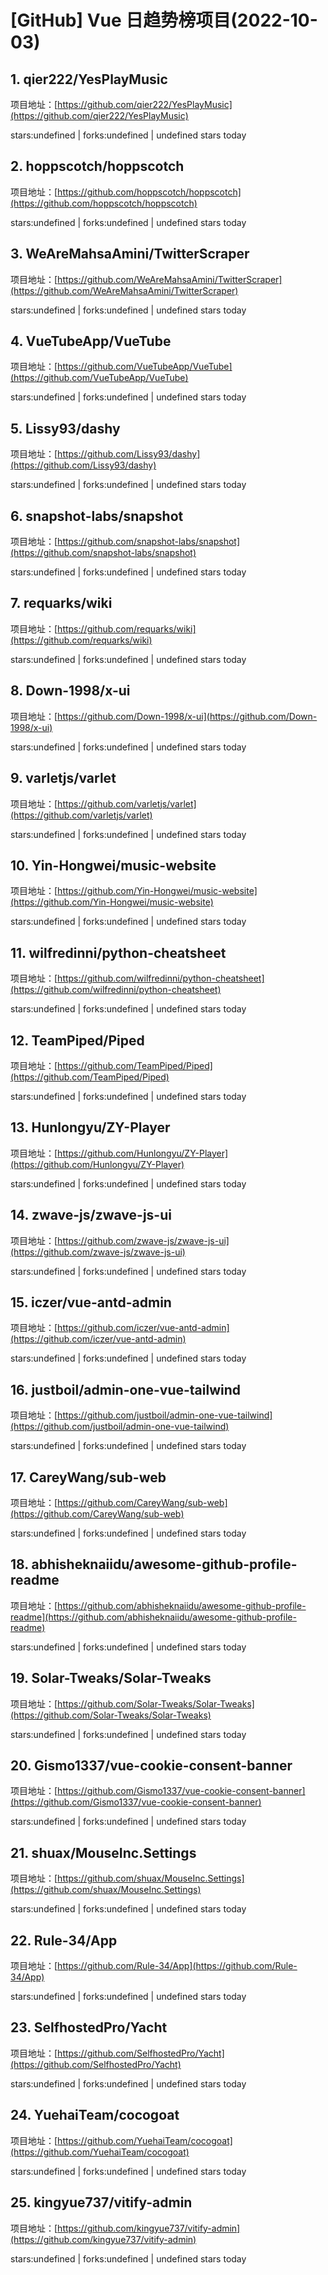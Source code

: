 # [GitHub] Vue 日趋势榜项目(2022-10-03)

## 1. qier222/YesPlayMusic 

项目地址：[https://github.com/qier222/YesPlayMusic](https://github.com/qier222/YesPlayMusic)

stars:undefined | forks:undefined | undefined stars today 



## 2. hoppscotch/hoppscotch 

项目地址：[https://github.com/hoppscotch/hoppscotch](https://github.com/hoppscotch/hoppscotch)

stars:undefined | forks:undefined | undefined stars today 



## 3. WeAreMahsaAmini/TwitterScraper 

项目地址：[https://github.com/WeAreMahsaAmini/TwitterScraper](https://github.com/WeAreMahsaAmini/TwitterScraper)

stars:undefined | forks:undefined | undefined stars today 



## 4. VueTubeApp/VueTube 

项目地址：[https://github.com/VueTubeApp/VueTube](https://github.com/VueTubeApp/VueTube)

stars:undefined | forks:undefined | undefined stars today 



## 5. Lissy93/dashy 

项目地址：[https://github.com/Lissy93/dashy](https://github.com/Lissy93/dashy)

stars:undefined | forks:undefined | undefined stars today 



## 6. snapshot-labs/snapshot 

项目地址：[https://github.com/snapshot-labs/snapshot](https://github.com/snapshot-labs/snapshot)

stars:undefined | forks:undefined | undefined stars today 



## 7. requarks/wiki 

项目地址：[https://github.com/requarks/wiki](https://github.com/requarks/wiki)

stars:undefined | forks:undefined | undefined stars today 



## 8. Down-1998/x-ui 

项目地址：[https://github.com/Down-1998/x-ui](https://github.com/Down-1998/x-ui)

stars:undefined | forks:undefined | undefined stars today 



## 9. varletjs/varlet 

项目地址：[https://github.com/varletjs/varlet](https://github.com/varletjs/varlet)

stars:undefined | forks:undefined | undefined stars today 



## 10. Yin-Hongwei/music-website 

项目地址：[https://github.com/Yin-Hongwei/music-website](https://github.com/Yin-Hongwei/music-website)

stars:undefined | forks:undefined | undefined stars today 



## 11. wilfredinni/python-cheatsheet 

项目地址：[https://github.com/wilfredinni/python-cheatsheet](https://github.com/wilfredinni/python-cheatsheet)

stars:undefined | forks:undefined | undefined stars today 



## 12. TeamPiped/Piped 

项目地址：[https://github.com/TeamPiped/Piped](https://github.com/TeamPiped/Piped)

stars:undefined | forks:undefined | undefined stars today 



## 13. Hunlongyu/ZY-Player 

项目地址：[https://github.com/Hunlongyu/ZY-Player](https://github.com/Hunlongyu/ZY-Player)

stars:undefined | forks:undefined | undefined stars today 



## 14. zwave-js/zwave-js-ui 

项目地址：[https://github.com/zwave-js/zwave-js-ui](https://github.com/zwave-js/zwave-js-ui)

stars:undefined | forks:undefined | undefined stars today 



## 15. iczer/vue-antd-admin 

项目地址：[https://github.com/iczer/vue-antd-admin](https://github.com/iczer/vue-antd-admin)

stars:undefined | forks:undefined | undefined stars today 



## 16. justboil/admin-one-vue-tailwind 

项目地址：[https://github.com/justboil/admin-one-vue-tailwind](https://github.com/justboil/admin-one-vue-tailwind)

stars:undefined | forks:undefined | undefined stars today 



## 17. CareyWang/sub-web 

项目地址：[https://github.com/CareyWang/sub-web](https://github.com/CareyWang/sub-web)

stars:undefined | forks:undefined | undefined stars today 



## 18. abhisheknaiidu/awesome-github-profile-readme 

项目地址：[https://github.com/abhisheknaiidu/awesome-github-profile-readme](https://github.com/abhisheknaiidu/awesome-github-profile-readme)

stars:undefined | forks:undefined | undefined stars today 



## 19. Solar-Tweaks/Solar-Tweaks 

项目地址：[https://github.com/Solar-Tweaks/Solar-Tweaks](https://github.com/Solar-Tweaks/Solar-Tweaks)

stars:undefined | forks:undefined | undefined stars today 



## 20. Gismo1337/vue-cookie-consent-banner 

项目地址：[https://github.com/Gismo1337/vue-cookie-consent-banner](https://github.com/Gismo1337/vue-cookie-consent-banner)

stars:undefined | forks:undefined | undefined stars today 



## 21. shuax/MouseInc.Settings 

项目地址：[https://github.com/shuax/MouseInc.Settings](https://github.com/shuax/MouseInc.Settings)

stars:undefined | forks:undefined | undefined stars today 



## 22. Rule-34/App 

项目地址：[https://github.com/Rule-34/App](https://github.com/Rule-34/App)

stars:undefined | forks:undefined | undefined stars today 



## 23. SelfhostedPro/Yacht 

项目地址：[https://github.com/SelfhostedPro/Yacht](https://github.com/SelfhostedPro/Yacht)

stars:undefined | forks:undefined | undefined stars today 



## 24. YuehaiTeam/cocogoat 

项目地址：[https://github.com/YuehaiTeam/cocogoat](https://github.com/YuehaiTeam/cocogoat)

stars:undefined | forks:undefined | undefined stars today 



## 25. kingyue737/vitify-admin 

项目地址：[https://github.com/kingyue737/vitify-admin](https://github.com/kingyue737/vitify-admin)

stars:undefined | forks:undefined | undefined stars today 




